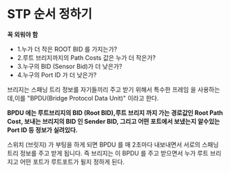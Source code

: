 # STP 순서 정하기
**꼭 외워야 함**
  - 1.누가 더 작은 ROOT BID 를 가지는가?
  - 2.루트 브리지까지의 Path Costs 값은 누가 더 작은가?
  - 3.누구의 BID (Sensor Bid)가 더 낮은가?
  - 4.누구의 Port ID 가 더 낮은가?

브리지는 스패닝 트리 정보를 자기들끼리 주고 받기 위해서 특수한 프레임 을 사용하는데,이를 "BPDU(Bridge Protocol Data Unit)" 이라고 한다.

**BPDU 에는 루트브리지의 BID (Root BID),루트 브리지 까지 가는 경로값인 Root Path Cost, 보내는 브리지의 BID 인 Sender BID, 그리고 어떤 포트에서 보냈는지 알수있는 Port ID 등 정보가 실려있다.**

스위치 (브릿지) 가 부팅을 하게 되면 BPDU 를 매 2초마다 내보내면서 서로의 스패닝 트리 정보를 주고 받게 됩니다. 즉 브리지는 이 BPDU 를 주고 받으면서 누가 루트 브리지고 어떤 포트가 루트포트가 될지 정하게 된다.


